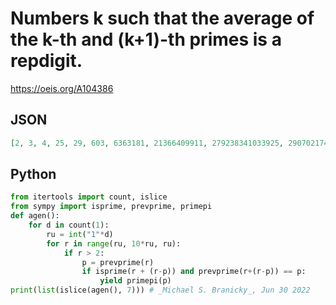 # Numbers k such that the average of the k\-th and \(k\+1\)\-th primes is a repdigit\.
https://oeis.org/A104386
## JSON
```JSON
[2, 3, 4, 25, 29, 603, 6363181, 21366409911, 279238341033925, 2907021742443974, 11220808305309952, 11885037375341198280]
```
## Python
```Python
from itertools import count, islice
from sympy import isprime, prevprime, primepi
def agen():
    for d in count(1):
        ru = int("1"*d)
        for r in range(ru, 10*ru, ru):
            if r > 2:
                p = prevprime(r)
                if isprime(r + (r-p)) and prevprime(r+(r-p)) == p:
                    yield primepi(p)
print(list(islice(agen(), 7))) # _Michael S. Branicky_, Jun 30 2022
```
